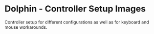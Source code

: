 # Dolphin - Controller Setup Images
Controller setup for different configurations as well as for keyboard and mouse workarounds.
